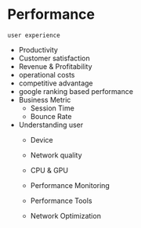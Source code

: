 # Performance 
    user experience
  - Productivity
  - Customer satisfaction
  - Revenue & Profitability
  - operational costs
  - competitive advantage
  - google ranking based performance
- Business Metric
  - Session Time
  - Bounce Rate
- Understanding user
  - Device
  - Network quality 
  - CPU & GPU

  - Performance Monitoring
  - Performance Tools
  - Network Optimization